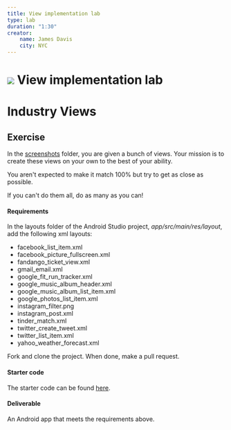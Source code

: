 ```yaml
---
title: View implementation lab
type: lab
duration: "1:30"
creator:
    name: James Davis
    city: NYC
---
```


# ![](https://ga-dash.s3.amazonaws.com/production/assets/logo-9f88ae6c9c3871690e33280fcf557f33.png) View implementation lab

# Industry Views

## Exercise  

In the [screenshots](screenshots) folder, you are given a bunch of views. Your mission is to create these views on your own to the best of your ability.

You aren't expected to make it match 100% but try to get as close as possible.

If you can't do them all, do as many as you can!

#### Requirements  

In the layouts folder of the Android Studio project, *app/src/main/res/layout*, add the following xml layouts:

* facebook_list_item.xml
* facebook_picture_fullscreen.xml
* fandango_ticket_view.xml
* gmail_email.xml
* google_fit_run_tracker.xml
* google_music_album_header.xml
* google_music_album_list_item.xml
* google_photos_list_item.xml
* instagram_filter.png
* instagram_post.xml
* tinder_match.xml
* twitter_create_tweet.xml
* twitter_list_item.xml
* yahoo_weather_forecast.xml

Fork and clone the project. When done, make a pull request.

#### Starter code

The starter code can be found [here](starter-code).

#### Deliverable

An Android app that meets the requirements above.
